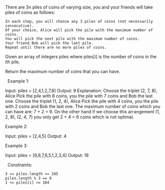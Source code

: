 There are 3n piles of coins of varying size, you and your friends will take piles of coins as follows:


	In each step, you will choose any 3 piles of coins (not necessarily consecutive).
	Of your choice, Alice will pick the pile with the maximum number of coins.
	You will pick the next pile with the maximum number of coins.
	Your friend Bob will pick the last pile.
	Repeat until there are no more piles of coins.


Given an array of integers piles where piles[i] is the number of coins in the ith pile.

Return the maximum number of coins that you can have.

 
Example 1:

Input: piles = [2,4,1,2,7,8]
Output: 9
Explanation: Choose the triplet (2, 7, 8), Alice Pick the pile with 8 coins, you the pile with 7 coins and Bob the last one.
Choose the triplet (1, 2, 4), Alice Pick the pile with 4 coins, you the pile with 2 coins and Bob the last one.
The maximum number of coins which you can have are: 7 + 2 = 9.
On the other hand if we choose this arrangement (1, 2, 8), (2, 4, 7) you only get 2 + 4 = 6 coins which is not optimal.


Example 2:

Input: piles = [2,4,5]
Output: 4


Example 3:

Input: piles = [9,8,7,6,5,1,2,3,4]
Output: 18


 
Constraints:


	3 <= piles.length <= 105
	piles.length % 3 == 0
	1 <= piles[i] <= 104

